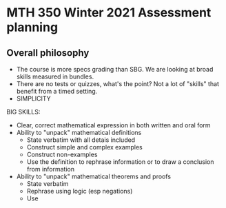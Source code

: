 # MTH 350 Winter 2021 Assessment planning

## Overall philosophy

- The course is more specs grading than SBG. We are looking at broad skills measured in bundles. 
- There are no tests or quizzes, what's the point? Not a lot of "skills" that benefit from a timed setting.
- SIMPLICITY 

BIG SKILLS: 

- Clear, correct mathematical expression in both written and oral form
- Ability to "unpack" mathematical definitions 
	- State verbatim with all detais included
	- Construct simple and complex examples
	- Construct non-examples
	- Use the definition to rephrase information or to draw a conclusion from information 
- Ability to "unpack" mathematical theorems and proofs 
	- State verbatim
	- Rephrase using logic (esp negations) 
	- Use 
<!--stackedit_data:
eyJoaXN0b3J5IjpbMTc2OTE3MTgzM119
-->